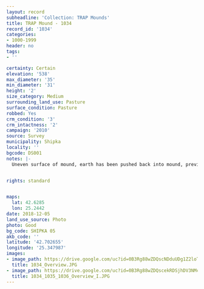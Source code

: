 ```yaml
---
layout: record
subheadline: 'Collection: TRAP Mounds'
title: TRAP Mound - 1034
record_id: '1034'
categories:
- 1000-1999
header: no
tags:
- ''

certainty: Certain
elevation: '538'
max_diameter: '35'
min_diameter: '31'
height: '2'
size_category: Medium
surrounding_land_use: Pasture
surface_condition: Pasture
robbed: Yes
crm_condition: '3'
crm_intactness: '2'
campaign: '2010'
source: Survey
municipality: Shipka
locality: ''
bgcode: DS001
notes: |-
  Uneven surface of mound, earth has been pushed back into mound, previously excavated.


rights: standard


maps:
  lat: 42.6285
  lon: 25.2442
date: 2018-12-05
land_use_source: Photo
photo: Good
bg_code: SHIPKA 05
akb_code: ''
latitude: '42.702655'
longitude: '25.347987'
images:
- image_path: https://drive.google.com/uc?id=0B3Rg88wZDQscNDduUDg1Z2loTnc
  title: 1034_Overview.JPG
- image_path: https://drive.google.com/uc?id=0B3Rg88wZDQscekRDSjhDV3NMcGM
  title: 1034_1035_1036_Overview_I.JPG
---
```

